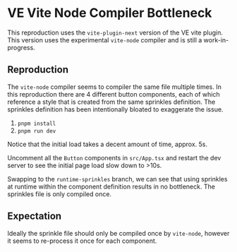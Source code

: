 # VE Vite Node Compiler Bottleneck

This reproduction uses the `vite-plugin-next` version of the VE vite plugin.
This version uses the experimental `vite-node` compiler and is still a work-in-progress.

## Reproduction

The `vite-node` compiler seems to compiler the same file multiple times.
In this reproduction there are 4 different button components, each of which reference a style that is created from the same sprinkles definition.
The sprinkles definition has been intentionally bloated to exaggerate the issue.

1. `pnpm install`
1. `pnpm run dev`

Notice that the initial load takes a decent amount of time, approx. 5s.

Uncomment all the `Button` components in `src/App.tsx` and restart the dev server to see the initial page load slow down to >10s.

Swapping to the `runtime-sprinkles` branch, we can see that using sprinkles at runtime within the component definition results in no bottleneck.
The sprinkles file is only compiled once.

## Expectation

Ideally the sprinkle file should only be compiled once by `vite-node`, however it seems to re-process it once for each component.
